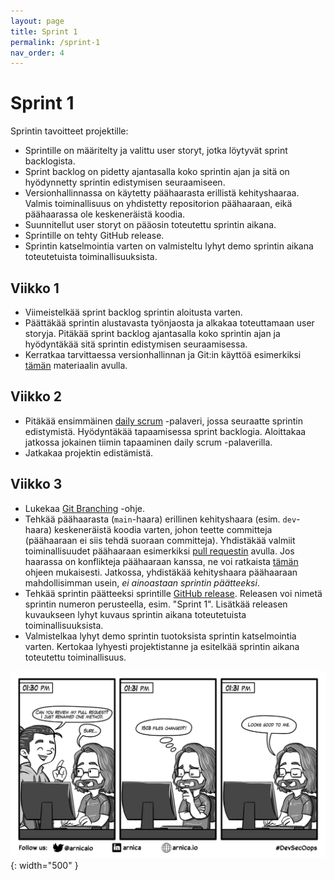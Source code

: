 ```yaml
---
layout: page
title: Sprint 1
permalink: /sprint-1
nav_order: 4
---
```


# Sprint 1

Sprintin tavoitteet projektille:

- Sprintille on määritelty ja valittu user storyt, jotka löytyvät sprint backlogista.
- Sprint backlog on pidetty ajantasalla koko sprintin ajan ja sitä on hyödynnetty sprintin edistymisen seuraamiseen.
- Versionhallinnassa on käytetty päähaarasta erillistä kehityshaaraa. Valmis toiminallisuus on yhdistetty repositorion päähaaraan, eikä päähaarassa ole keskeneräistä koodia.
- Suunnitellut user storyt on pääosin toteutettu sprintin aikana.
- Sprintille on tehty GitHub release.
- Sprintin katselmointia varten on valmisteltu lyhyt demo sprintin aikana toteutetuista toiminallisuuksista.

## Viikko 1

- Viimeistelkää sprint backlog sprintin aloitusta varten.
- Päättäkää sprintin alustavasta työnjaosta ja alkakaa toteuttamaan user storyja. Pitäkää sprint backlog ajantasalla koko sprintin ajan ja hyödyntäkää sitä sprintin edistymisen seuraamisessa.
- Kerratkaa tarvittaessa versionhallinnan ja Git:in käyttöä esimerkiksi [tämän](https://tkt-lapio.github.io/git/) materiaalin avulla.

## Viikko 2

- Pitäkää ensimmäinen [daily scrum](https://www.mountaingoatsoftware.com/agile/scrum/meetings/daily-scrum) -palaveri, jossa seuraatte sprintin edistymistä. Hyödyntäkää tapaamisessa sprint backlogia. Aloittakaa jatkossa jokainen tiimin tapaaminen daily scrum -palaverilla.
- Jatkakaa projektin edistämistä.

## Viikko 3

- Lukekaa [Git Branching](https://git-scm.com/book/en/v2/Git-Branching-Basic-Branching-and-Merging) -ohje.
- Tehkää päähaarasta (`main`-haara) erillinen kehityshaara (esim. `dev`-haara) keskeneräistä koodia varten, johon teette committeja (päähaaraan ei siis tehdä suoraan committeja). Yhdistäkää valmiit toiminallisuudet päähaaraan esimerkiksi [pull requestin](https://docs.github.com/en/pull-requests/collaborating-with-pull-requests/proposing-changes-to-your-work-with-pull-requests/creating-a-pull-request) avulla. Jos haarassa on konflikteja päähaaraan kanssa, ne voi ratkaista [tämän](https://docs.github.com/en/pull-requests/collaborating-with-pull-requests/addressing-merge-conflicts/resolving-a-merge-conflict-on-github) ohjeen mukaisesti. Jatkossa, yhdistäkää kehityshaara päähaaraan mahdollisimman usein, _ei ainoastaan sprintin päätteeksi_.
- Tehkää sprintin päätteeksi sprintille [GitHub release](https://docs.github.com/en/repositories/releasing-projects-on-github/managing-releases-in-a-repository). Releasen voi nimetä sprintin numeron perusteella, esim. "Sprint 1". Lisätkää releasen kuvaukseen lyhyt kuvaus sprintin aikana toteutetuista toiminallisuuksista.
- Valmistelkaa lyhyt demo sprintin tuotoksista sprintin katselmointia varten. Kertokaa lyhyesti projektistanne ja esitelkää sprintin aikana toteutettu toiminallisuus.

![Pull request](/assets/pr.webp){: width="500" }
